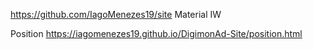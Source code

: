 https://github.com/IagoMenezes19/site
Material IW

Position
https://iagomenezes19.github.io/DigimonAd-Site/position.html
